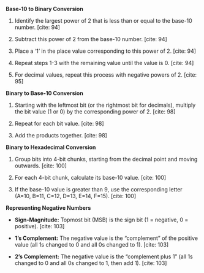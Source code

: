 
**Base-10 to Binary Conversion**

1.  Identify the largest power of 2 that is less than or equal to the base-10 number. [cite: 94]
   
2.  Subtract this power of 2 from the base-10 number. [cite: 94]
   
3.  Place a ‘1’ in the place value corresponding to this power of 2. [cite: 94]
   
4.  Repeat steps 1-3 with the remaining value until the value is 0. [cite: 94]
   
5.  For decimal values, repeat this process with negative powers of 2. [cite: 95]

**Binary to Base-10 Conversion**

1.  Starting with the leftmost bit (or the rightmost bit for decimals), multiply the bit value (1 or 0) by the corresponding power of 2. [cite: 98]
   
2.  Repeat for each bit value. [cite: 98]
   
3.  Add the products together. [cite: 98]

**Binary to Hexadecimal Conversion**

1.  Group bits into 4-bit chunks, starting from the decimal point and moving outwards. [cite: 100]
   
2.  For each 4-bit chunk, calculate its base-10 value. [cite: 100]
   
3.  If the base-10 value is greater than 9, use the corresponding letter (A=10, B=11, C=12, D=13, E=14, F=15). [cite: 100]

**Representing Negative Numbers**

*   **Sign-Magnitude:** Topmost bit (MSB) is the sign bit (1 = negative, 0 = positive). [cite: 103]
   
*   **1’s Complement:** The negative value is the “complement” of the positive value (all 1s changed to 0 and all 0s changed to 1). [cite: 103]
   
*   **2’s Complement:** The negative value is the “complement plus 1” (all 1s changed to 0 and all 0s changed to 1, then add 1). [cite: 103]